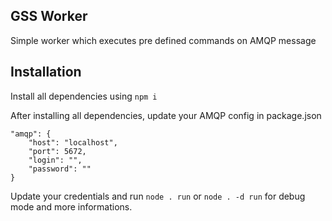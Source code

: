 GSS Worker
---
Simple worker which executes pre defined commands on AMQP message

Installation
---
Install all dependencies using ``npm i``

After installing all dependencies, update your AMQP config in package.json
```
"amqp": {
    "host": "localhost",
    "port": 5672,
    "login": "",
    "password": ""
}
```
Update your credentials and run ``node . run`` or ``node . -d run`` for debug mode and more informations.
